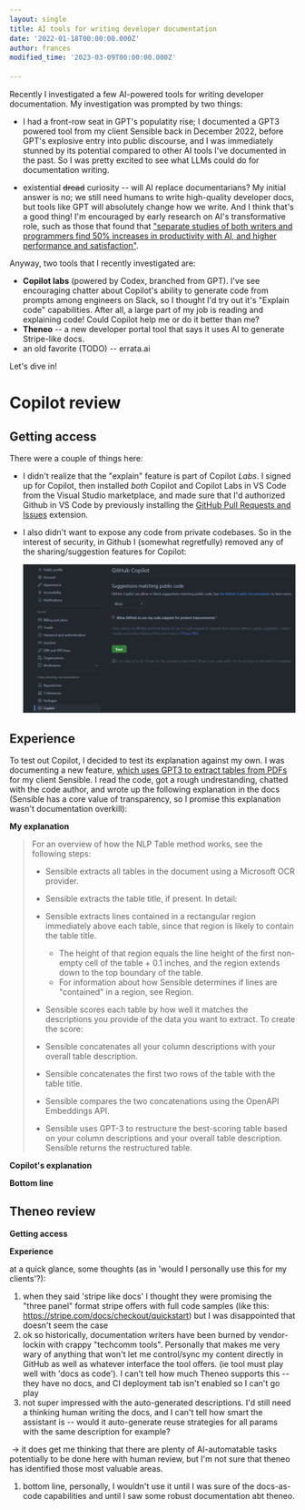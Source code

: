 ```yaml
---
layout: single
title: AI tools for writing developer documentation
date: '2022-01-18T00:00:00.000Z'
author: frances
modified_time: '2023-03-09T00:00:00.000Z'

---
```


Recently I investigated a few AI-powered tools for writing developer documentation. My investigation was prompted by two things:

- I had a front-row seat in GPT's populatity rise; I documented a GPT3 powered tool from my client Sensible back in December 2022, before GPT's explosive entry into public discourse, and I was immediately stunned by its potential compared to other AI tools I've documented in the past. So I was pretty excited to see what LLMs could do for documentation writing.

- existential ~~dread~~ curiosity -- will AI replace documentarians?   My initial answer is no; we still need humans to write high-quality developer docs, but tools like GPT will absolutely change how we write. And I think that's a good thing! I'm encouraged by early research on AI's transformative role, such as those that found that ["separate studies of both writers and programmers find 50% increases in productivity with AI, and higher performance and satisfaction"](https://twitter.com/emollick/status/1631397931604488194).

Anyway, two tools that I recently investigated are:

- **Copilot labs** (powered by Codex, branched from GPT). I've see encouraging chatter about Copilot's ability to generate code from prompts among engineers on Slack, so I thought I'd try out it's "Explain code" capabilities. After all, a large part of my job is reading and explaining code! Could Copilot help me or do it better than me?
- **Theneo** -- a new developer portal tool that says it uses AI to generate Stripe-like docs.
- an old favorite (TODO) -- errata.ai

Let's dive in!



Copilot review 
===

Getting access
---

There were a couple of things here: 

- I didn't realize that the "explain" feature is part of Copilot *Labs*.  I signed up for Copilot, then installed *both* Copilot and Copilot Labs in VS Code from the Visual Studio marketplace, and made sure that I'd authorized Github in VS Code  by previously installing the [GitHub Pull Requests and Issues](https://code.visualstudio.com/docs/sourcecontrol/github) extension.

- I also didn't want to expose any code from private codebases. So in the interest of security, in Github I (somewhat regretfully) removed any of the sharing/suggestion features for Copilot: 

  ![copilot settings](/assets/images/copilot_1.png)

Experience
---

To test out Copilot, I decided to test its explanation against my own.  I was documenting a new feature, [which uses GPT3 to extract tables from PDFs](https://docs.sensible.so/docs/nlp-table) for my client Sensible. I read the code, got a rough undrestanding, chatted with the code author, and wrote up the following explanation in the docs (Sensible has a core value of transparency, so I promise this explanation wasn't documentation overkill):



**My explanation**

> For an overview of how the NLP Table method works, see the following steps:
>
> - Sensible extracts all tables in the document using a Microsoft OCR provider.
>
> - Sensible extracts the table title, if present. In detail:
>
> - Sensible extracts lines contained in a rectangular region immediately above each table, since that region is likely to contain the table title.
>   - The height of that region equals the line height of the first non-empty cell of the table + 0.1 inches, and the region extends down to the top boundary of the table.
>   - For information about how Sensible determines if lines are "contained" in a region, see Region.
> - Sensible scores each table by how well it matches the descriptions you provide of the data you want to extract. To create the score:
>  - Sensible concatenates all your column descriptions with your overall table description.
>   - Sensible concatenates the first two rows of the table with the table title.
>  - Sensible compares the two concatenations using the OpenAPI Embeddings API.
> 
>
> - Sensible uses GPT-3 to restructure the best-scoring table based on your column descriptions and your overall table description. Sensible returns the restructured table.

**Copilot's explanation**





**Bottom line**



Theneo review
---

**Getting access**



**Experience**

at a quick glance, some thoughts (as in 'would I personally use this for my clients'?):

1. when they said 'stripe like docs' I thought they were promising the "three panel" format stripe offers with full code samples (like this: https://stripe.com/docs/checkout/quickstart) but I was disappointed that doesn't seem the case
2. ok so historically, documentation writers have been burned by vendor-lockin with crappy "techcomm tools". Personally that makes me very wary of anything that won't let me control/sync my content directly in GitHub as well as whatever interface the tool offers. (ie tool must play well with 'docs as code'). I can't tell how much Theneo supports this -- they have no docs, and CI deployment tab isn't enabled so I can't go play
3. not super impressed with the auto-generated descriptions. I'd still need a thinking human writing the docs, and I can't tell how smart the assistant is -- would it auto-generate reuse strategies for all params with the same description for example?

​        -> it does get me thinking that there are plenty of AI-automatable tasks potentially to be done here with human review, but I'm not sure that theneo has identified those most valuable areas.

1. bottom line, personally, I wouldn't use it until I was sure of the docs-as-code capabilities and until I saw some robust documentation abt theneo.





